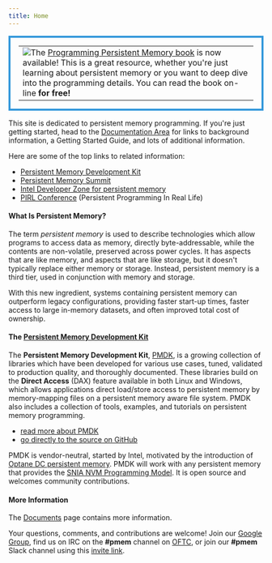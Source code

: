 ```yaml
---
title: Home
---
```


<table style="border:4px; border-style:solid; border-color:#3498DB; padding: 1em;">
<tr><td>
<a href="book/"><img src="assets/book.jpg" style="float:left"></a>
The <a href="book/">Programming Persistent Memory book</a> is now available!
This is a great resource, whether you're just learning about persistent memory
or you want to deep dive into the programming details.
You can read the book on-line <b>for free!</b></td></tr></table>

This site is dedicated to persistent memory programming.  If you're just
getting started, head to the [Documentation Area](https://docs.pmem.io)
for links to background information, a Getting Started Guide, and lots
of additional information.

Here are some of the top links to related information:

* [Persistent Memory Development Kit](/pmdk/)
* [Persistent Memory Summit](https://www.snia.org/pm-summit)
* [Intel Developer Zone for persistent memory](https://software.intel.com/en-us/persistent-memory)
* [PIRL Conference](https://pirl.nvsl.io/program/) (Persistent Programming In Real Life)


#### What Is Persistent Memory?

The term _persistent memory_ is used to describe technologies which
allow programs to access data as memory, directly byte-addressable,
while the contents are non-volatile, preserved across power cycles.  It
has aspects that are like memory, and aspects that are like storage, but
it doesn't typically replace either memory or storage.  Instead, persistent
memory is a third tier, used in conjunction with memory and storage.

With this new ingredient, systems containing persistent memory can
outperform legacy configurations, providing faster start-up times,
faster access to large in-memory datasets, and often improved total cost of
ownership.


#### The [Persistent Memory Development Kit](/pmdk/)

The **Persistent Memory Development Kit**, [PMDK](/pmdk/),
is a growing collection of libraries which have been
developed for various use cases, tuned, validated to production quality,
and thoroughly documented.  These libraries build on the
**Direct Access** (DAX) feature available in both Linux and Windows,
which allows applications direct load/store access to persistent memory by
memory-mapping files on a persistent memory aware file system.
PMDK also includes a collection of tools, examples, and tutorials
on persistent memory programming.

* [read more about PMDK](/pmdk/)
* [go directly to the source on GitHub](/repoindex)

PMDK is vendor-neutral, started by Intel,
motivated by the introduction of [Optane DC persistent
memory](https://www.intel.com/content/www/us/en/architecture-and-technology/optane-dc-persistent-memory.html).
PMDK will work with any persistent
memory that provides the [SNIA NVM Programming Model](https://www.snia.org/sites/default/files/technical_work/final/NVMProgrammingModel_v1.2.pdf).
It is open source and welcomes community contributions.


#### More Information

The [Documents](https://docs.pmem.io) page contains more information.

Your questions, comments, and contributions are welcome!  Join our
[Google Group](https://groups.google.com/group/pmem), find us on
IRC on the **#pmem** channel on [OFTC](https://www.oftc.net), or
join our **#pmem** Slack channel using this
[invite link](https://join.slack.com/t/pmem-io/shared_invite/enQtNzU4MzQ2Mzk3MDQwLWQ1YThmODVmMGFkZWI0YTdhODg4ODVhODdhYjg3NmE4N2ViZGI5NTRmZTBiNDYyOGJjYTIyNmZjYzQxODcwNDg).
